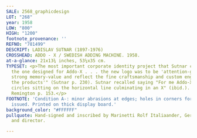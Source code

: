```yaml
---
SALE: 2568_graphicdesign
LOT: "268"
year: 1958
LOW: "800"
HIGH: "1200"
footnote_provenance: ''
REFNO: "781499"
DESCRIPT: LADISLAV SUTNAR (1897-1976)
CROSSHEAD: ADDO - X / SWEDISH ADDING MACHINE. 1958.
at-a-glance: 21x13¾ inches, 53¼x35 cm.
TYPESET: <p>The most important corporate identity project that Sutnar created was
  the one designed for Addo-X . . . the new logo was to be 'attention-getting, have
  strong memory-value and reflect the fine craftsmanship and custom engineering of
  the products'" (Sutnar p. 230). Sutnar recalled saying "For me Addo-X means four
  circles sitting on the horizontal line culminating in an X" (ibid.). MoMA 392.2009,
  Remington p. 153.</p>
FOOTNOTE: 'Condition A-: minor abrasions at edges; holes in corners for hanging, as
  issued. Printed on thick display board.'
background_color: "#FFFFFF"
pullquote: Hand-signed and inscribed by Marinetti Rolf Italiaander, German writer
  and director.

---
```

